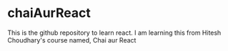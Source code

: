 # chaiAurReact
This is the github repository to learn react. I am learning this from Hitesh Choudhary's course named, Chai aur React
